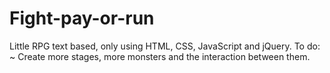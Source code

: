 # Fight-pay-or-run
Little RPG text based, only using HTML, CSS, JavaScript and jQuery.
To do: 
~ Create more stages, more monsters and the interaction between them.
